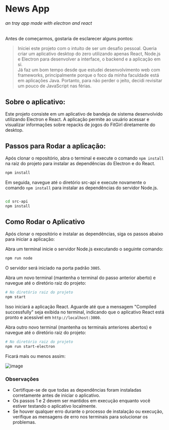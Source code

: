 # News App

###### an tray app made with electron and react

Antes de começarmos, gostaria de esclarecer alguns pontos:

> Iniciei este projeto com o intuito de ser um desafio pessoal. Queria criar um aplicativo desktop do zero utilizando apenas React, Node.js e Electron para desenvolver a interface, o backend e a aplicação em si.  
> Já faz um bom tempo desde que estudei desenvolvimento web com frameworks, principalmente porque o foco da minha faculdade está em aplicações Java. Portanto, para não perder o jeito, decidi revisitar um pouco de JavaScript nas férias.

## Sobre o aplicativo: 

Este projeto consiste em um aplicativo de bandeja de sistema desenvolvido utilizando Electron e React. A aplicação permite ao usuário acessar e visualizar informações sobre repacks de jogos do FitGirl diretamente do desktop.

## Passos para Rodar a aplicação:

Após clonar o repositório, abra o terminal e execute o comando `npm install` na raiz do projeto para instalar as dependências do Electron e do React.

```bash
npm install
```

Em seguida, navegue até o diretório src-api e execute novamente o comando `npm install` para instalar as dependências do servidor Node.js.
```bash

cd src-api
npm install
```

## Como Rodar o Aplicativo
Após clonar o repositório e instalar as dependências, siga os passos abaixo para iniciar a aplicação:

Abra um terminal inicie o servidor Node.js executando o seguinte comando:

```bash
npm run node
```
O servidor será iniciado na porta padrão `3005`.

Abra um novo terminal (mantenha o terminal do passo anterior aberto) e navegue até o diretório raiz do projeto:

```bash
# No diretório raiz do projeto
npm start
```

Isso iniciará a aplicação React. Aguarde até que a mensagem "Compiled successfully" seja exibida no terminal, indicando que o aplicativo React está pronto e acessível em `http://localhost:3000`.

Abra outro novo terminal (mantenha os terminais anteriores abertos) e navegue até o diretório raiz do projeto:

```bash
# No diretório raiz do projeto
npm run start-electron
```

Ficará mais ou menos assim: 

![image](https://github.com/EcthorSilva/news/assets/13456785/4c08ee87-fa96-4544-9381-dedd99aba0ba)

### Observações

- Certifique-se de que todas as dependências foram instaladas corretamente antes de iniciar o aplicativo.
- Os passos 1 e 2 devem ser mantidos em execução enquanto você estiver testando o aplicativo localmente.
- Se houver qualquer erro durante o processo de instalação ou execução, verifique as mensagens de erro nos terminais para solucionar os problemas.
